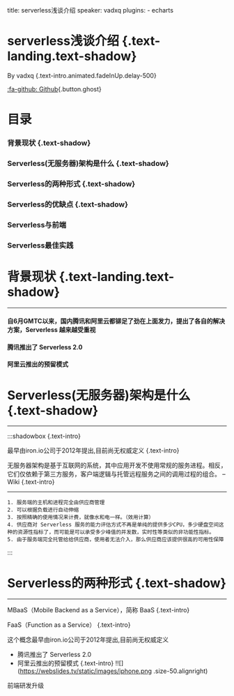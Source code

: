 title: serverless浅谈介绍
speaker: vadxq
plugins:
    - echarts

<slide class="bg-black-blue aligncenter" image="https://www.canva.cn/learn/wp-content/uploads/sites/17/2019/10/bridge-4456255_1280.jpg .dark">

# serverless浅谈介绍 {.text-landing.text-shadow}

By vadxq {.text-intro.animated.fadeInUp.delay-500}

[:fa-github: Github](https://github.com/vadxq/nodeppt-set){.button.ghost}

<slide class="bg-black-blue aligncenter" image="http://up.92sucai.com/image/20190115/1547534174306217.jpg .dark.anim">

# 目录
### 背景现状 {.text-shadow}
### Serverless(无服务器)架构是什么 {.text-shadow}
### Serverless的两种形式 {.text-shadow}
### Serverless的优缺点 {.text-shadow}
### Serverless与前端
### Serverless最佳实践


<slide class="bg-black-blue aligncenter" image="http://up.92sucai.com/image/20190115/1547534174306217.jpg .dark.anim">

# 背景现状 {.text-landing.text-shadow}
----
#### 自6月GMTC以来，国内腾讯和阿里云都铆足了劲在上面发力，提出了各自的解决方案，Serverless 越来越受重视 
#### 腾讯推出了 Serverless 2.0
#### 阿里云推出的预留模式

<slide class="bg-black-blue aligncenter" image="http://up.92sucai.com/image/20190115/1547534174306217.jpg .dark.anim">

# Serverless(无服务器)架构是什么 {.text-shadow}

----

:::shadowbox {.text-intro}
 
最早由iron.io公司于2012年提出,目前尚无权威定义 {.text-intro}

无服务器架构是基于互联网的系统，其中应用开发不使用常规的服务进程。相反，它们仅依赖于第三方服务，客户端逻辑与托管远程服务之间的调用过程的组合。 – Wiki {.text-intro}

---
    1. 服务端的主机和进程完全由供应商管理
    2. 可以根据负载进行自动伸缩
    3. 按照精确的使用情况来计费，就像水和电一样。（效用计算）
    4. 供应商对 Serverless 服务的能力评估方式不再是单纯的提供多少CPU，多少硬盘空间这种的资源性指标了，而可能是可以承受多少峰值的并发数，实时性等类似的非功能性指标。
    5. 由于服务端完全托管给给供应商，使用者无法介入，那么供应商应该提供很高的可用性保障

:::

<slide class="bg-black-blue aligncenter" image="http://up.92sucai.com/image/20190115/1547534174306217.jpg .dark.anim">

# Serverless的两种形式 {.text-shadow}
----


MBaaS（Mobile Backend as a Service），简称 BaaS {.text-intro}

FaaS（Function as a Service） {.text-intro}

<slide class="bg-black-blue aligncenter" image="http://up.92sucai.com/image/20190115/1547534174306217.jpg .dark.anim">


<slide class="bg-black-blue aligncenter" image="http://up.92sucai.com/image/20190115/1547534174306217.jpg .dark.anim">
<slide class="bg-black-blue aligncenter" image="http://up.92sucai.com/image/20190115/1547534174306217.jpg .dark.anim">
<slide class="bg-black-blue aligncenter" image="http://up.92sucai.com/image/20190115/1547534174306217.jpg .dark.anim">
<slide class="bg-black-blue aligncenter" image="http://up.92sucai.com/image/20190115/1547534174306217.jpg .dark.anim">
<slide class="bg-black-blue aligncenter" image="http://up.92sucai.com/image/20190115/1547534174306217.jpg .dark.anim">
<slide class="bg-black-blue aligncenter" image="http://up.92sucai.com/image/20190115/1547534174306217.jpg .dark.anim">
<slide class="bg-black-blue aligncenter" image="http://up.92sucai.com/image/20190115/1547534174306217.jpg .dark.anim">
<slide class="bg-black-blue aligncenter" image="http://up.92sucai.com/image/20190115/1547534174306217.jpg .dark.anim">
<slide class="bg-black-blue aligncenter" image="http://up.92sucai.com/image/20190115/1547534174306217.jpg .dark.anim">
<slide class="bg-black-blue aligncenter" image="http://up.92sucai.com/image/20190115/1547534174306217.jpg .dark.anim">


这个概念最早由iron.io公司于2012年提出,目前尚无权威定义

- 腾讯推出了 Serverless 2.0
- 阿里云推出的预留模式
{.text-intro}
!![](https://webslides.tv/static/images/iphone.png .size-50.alignright)

前端研发升级